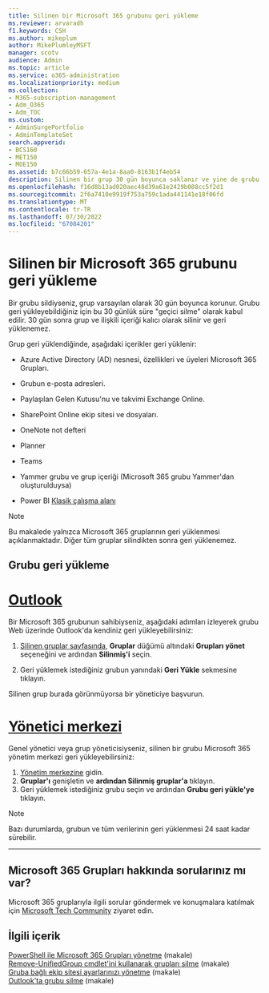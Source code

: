 ```yaml
---
title: Silinen bir Microsoft 365 grubunu geri yükleme
ms.reviewer: arvaradh
f1.keywords: CSH
ms.author: mikeplum
author: MikePlumleyMSFT
manager: scotv
audience: Admin
ms.topic: article
ms.service: o365-administration
ms.localizationpriority: medium
ms.collection:
- M365-subscription-management
- Adm_O365
- Adm_TOC
ms.custom:
- AdminSurgePortfolio
- AdminTemplateSet
search.appverid:
- BCS160
- MET150
- MOE150
ms.assetid: b7c66b59-657a-4e1a-8aa0-8163b1f4eb54
description: Silinen bir grup 30 gün boyunca saklanır ve yine de grubu geri yükleyebilirsiniz. 30 gün sonra grup ve içeriği kalıcı olarak silinir.
ms.openlocfilehash: f16d8b13ad020aec48d39a61e2429b088cc5f2d1
ms.sourcegitcommit: 2f6a7410e9919f753a759c1ada441141e18f06fd
ms.translationtype: MT
ms.contentlocale: tr-TR
ms.lasthandoff: 07/30/2022
ms.locfileid: "67084201"
---
```

# <a name="restore-a-deleted-microsoft-365-group"></a>Silinen bir Microsoft 365 grubunu geri yükleme

Bir grubu sildiyseniz, grup varsayılan olarak 30 gün boyunca korunur. Grubu geri yükleyebildiğiniz için bu 30 günlük süre "geçici silme" olarak kabul edilir. 30 gün sonra grup ve ilişkili içeriği kalıcı olarak silinir ve geri yüklenemez.

Grup geri yüklendiğinde, aşağıdaki içerikler geri yüklenir:
  
- Azure Active Directory (AD) nesnesi, özellikleri ve üyeleri Microsoft 365 Grupları.
    
- Grubun e-posta adresleri.
    
- Paylaşılan Gelen Kutusu'nu ve takvimi Exchange Online.
    
- SharePoint Online ekip sitesi ve dosyaları.
    
- OneNote not defteri
    
- Planner
    
- Teams

- Yammer grubu ve grup içeriği (Microsoft 365 grubu Yammer'dan oluşturulduysa)

- Power BI [Klasik çalışma alanı](/power-bi/collaborate-share/service-create-workspaces)

> [!NOTE]
> Bu makalede yalnızca Microsoft 365 gruplarının geri yüklenmesi açıklanmaktadır. Diğer tüm gruplar silindikten sonra geri yüklenemez.

## <a name="restore-a-group"></a>Grubu geri yükleme

# <a name="outlook"></a>[Outlook](#tab/outlook)

Bir Microsoft 365 grubunun sahibiyseniz, aşağıdaki adımları izleyerek grubu Web üzerinde Outlook'da kendiniz geri yükleyebilirsiniz:

1. [Silinen gruplar sayfasında](https://outlook.office.com/people/group/deleted), **Gruplar** düğümü altındaki **Grupları yönet** seçeneğini ve ardından **Silinmiş'i** seçin.

2. Geri yüklemek istediğiniz grubun yanındaki **Geri Yükle** sekmesine tıklayın.

Silinen grup burada görünmüyorsa bir yöneticiye başvurun.

# <a name="admin-center"></a>[Yönetici merkezi](#tab/admin-center)

Genel yönetici veya grup yöneticisiyseniz, silinen bir grubu Microsoft 365 yönetim merkezi geri yükleyebilirsiniz:

1. [Yönetim merkezine](https://admin.microsoft.com) gidin.
2. **Gruplar'ı** genişletin ve **ardından Silinmiş gruplar'a** tıklayın.
3. Geri yüklemek istediğiniz grubu seçin ve ardından **Grubu geri yükle'ye** tıklayın.

> [!NOTE]
> Bazı durumlarda, grubun ve tüm verilerinin geri yüklenmesi 24 saat kadar sürebilir. 

---

## <a name="got-questions-about-microsoft-365-groups"></a>Microsoft 365 Grupları hakkında sorularınız mı var?

Microsoft 365 gruplarıyla ilgili sorular göndermek ve konuşmalara katılmak için [Microsoft Tech Community](https://techcommunity.microsoft.com/t5/Office-365-Groups/ct-p/Office365Groups) ziyaret edin. 
  
## <a name="related-content"></a>İlgili içerik

[PowerShell ile Microsoft 365 Grupları yönetme](../../enterprise/manage-microsoft-365-groups-with-powershell.md) (makale)\
[Remove-UnifiedGroup cmdlet'ini kullanarak grupları silme](/powershell/module/exchange/remove-unifiedgroup) (makale)\
[Gruba bağlı ekip sitesi ayarlarınızı yönetme](https://support.microsoft.com/office/8376034d-d0c7-446e-9178-6ab51c58df42) (makale)\
[Outlook'ta grubu silme](https://support.microsoft.com/office/ca7f5a9e-ae4f-4cbe-a4bc-89c469d1726f) (makale)
